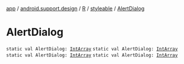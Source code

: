 [app](../../../index.md) / [android.support.design](../../index.md) / [R](../index.md) / [styleable](index.md) / [AlertDialog](.)

# AlertDialog

`static val AlertDialog: `[`IntArray`](https://kotlinlang.org/api/latest/jvm/stdlib/kotlin/-int-array/index.html)
`static val AlertDialog: `[`IntArray`](https://kotlinlang.org/api/latest/jvm/stdlib/kotlin/-int-array/index.html)
`static val AlertDialog: `[`IntArray`](https://kotlinlang.org/api/latest/jvm/stdlib/kotlin/-int-array/index.html)
`static val AlertDialog: `[`IntArray`](https://kotlinlang.org/api/latest/jvm/stdlib/kotlin/-int-array/index.html)